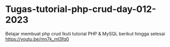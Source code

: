 # Tugas-tutorial-php-crud-day-012-2023
Belajar membuat php crud 
Ikuti tutorial PHP & MySQL berikut hingga selesai
https://youtu.be/mn7k_ml3fq0

